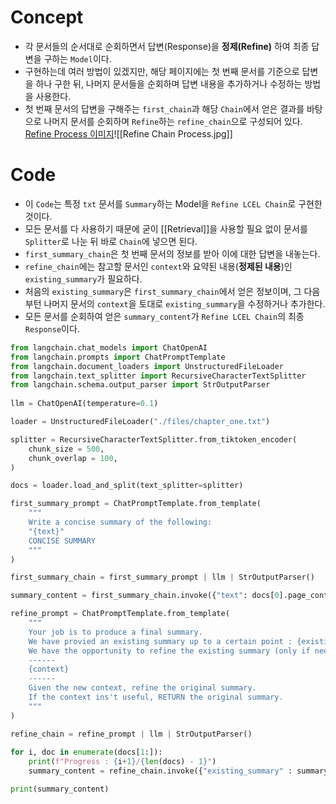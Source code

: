 # Concept
- 각 문서들의 순서대로 순회하면서 답변(Response)을 **정제(Refine)** 하여 최종 답변을 구하는 `Model`이다.
- 구현하는데 여러 방법이 있겠지만, 해당 페이지에는 첫 번째 문서를 기준으로 답변을 하나 구한 뒤, 나머지 문서들을 순회하며 답변 내용을 추가하거나 수정하는 방법을 사용한다.
- 첫 번째 문서의 답변을 구해주는 `first_chain`과 해당 `Chain`에서 얻은 결과를 바탕으로 나머지 문서를 순회하며 `Refine`하는 `refine_chain`으로 구성되어 있다.
[Refine Process 이미지](https://js.langchain.com/v0.1/docs/modules/chains/document/refine/)![[Refine Chain Process.jpg]]
# Code
- 이 `Code`는 특정 `txt` 문서를 `Summary`하는 Model을 `Refine LCEL Chain`로 구현한 것이다.
- 모든 문서를 다 사용하기 때문에 굳이 [[Retrieval]]을 사용할 필요 없이 문서를 `Splitter`로 나눈 뒤 바로 `Chain`에 넣으면 된다. 
- `first_summary_chain`은 첫 번째 문서의 정보를 받아 이에 대한 답변을 내놓는다.
- `refine_chain`에는 참고할 문서인 `context`와 요약된 내용(**정제된 내용**)인 `existing_summary`가 필요하다. 
- 처음의 `existing_summary`은 `first_summary_chain`에서 얻은 정보이며, 그 다음부턴 나머지 문서의 `context`을 토대로 `existing_summary`을 수정하거나 추가한다.
- 모든 문서를 순회하여 얻은 `summary_content`가 `Refine LCEL Chain`의 최종 `Response`이다.
```python
from langchain.chat_models import ChatOpenAI
from langchain.prompts import ChatPromptTemplate
from langchain.document_loaders import UnstructuredFileLoader
from langchain.text_splitter import RecursiveCharacterTextSplitter
from langchain.schema.output_parser import StrOutputParser
  
llm = ChatOpenAI(temperature=0.1)

loader = UnstructuredFileLoader("./files/chapter_one.txt")

splitter = RecursiveCharacterTextSplitter.from_tiktoken_encoder(
    chunk_size = 500,
    chunk_overlap = 100,
)

docs = loader.load_and_split(text_splitter=splitter)

first_summary_prompt = ChatPromptTemplate.from_template(
    """
    Write a concise summary of the following:
    "{text}"
    CONCISE SUMMARY
    """
)

first_summary_chain = first_summary_prompt | llm | StrOutputParser()

summary_content = first_summary_chain.invoke({"text": docs[0].page_content})

refine_prompt = ChatPromptTemplate.from_template(
    """
    Your job is to produce a final summary.
    We have provied an existing summary up to a certain point : {existing_summary}
    We have the opportunity to refine the existing summary (only if needed) with some more context below.
    ------
    {context}
    ------
    Given the new context, refine the original summary.
    If the context ins't useful, RETURN the original summary.
    """
)

refine_chain = refine_prompt | llm | StrOutputParser()
  
for i, doc in enumerate(docs[1:]):
    print(f"Progress : {i+1}/{len(docs) - 1}")
    summary_content = refine_chain.invoke({"existing_summary" : summary_content, "context" : doc.page_content})

print(summary_content)
```